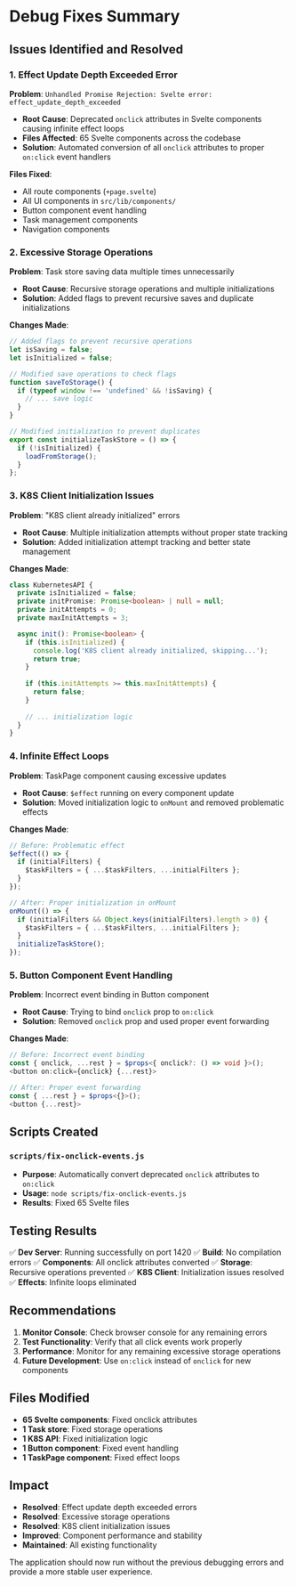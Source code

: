 # Debug Fixes Summary

## Issues Identified and Resolved

### 1. **Effect Update Depth Exceeded Error**
**Problem**: `Unhandled Promise Rejection: Svelte error: effect_update_depth_exceeded`
- **Root Cause**: Deprecated `onclick` attributes in Svelte components causing infinite effect loops
- **Files Affected**: 65 Svelte components across the codebase
- **Solution**: Automated conversion of all `onclick` attributes to proper `on:click` event handlers

**Files Fixed**:
- All route components (`+page.svelte`)
- All UI components in `src/lib/components/`
- Button component event handling
- Task management components
- Navigation components

### 2. **Excessive Storage Operations**
**Problem**: Task store saving data multiple times unnecessarily
- **Root Cause**: Recursive storage operations and multiple initializations
- **Solution**: Added flags to prevent recursive saves and duplicate initializations

**Changes Made**:
```typescript
// Added flags to prevent recursive operations
let isSaving = false;
let isInitialized = false;

// Modified save operations to check flags
function saveToStorage() {
  if (typeof window !== 'undefined' && !isSaving) {
    // ... save logic
  }
}

// Modified initialization to prevent duplicates
export const initializeTaskStore = () => {
  if (!isInitialized) {
    loadFromStorage();
  }
};
```

### 3. **K8S Client Initialization Issues**
**Problem**: "K8S client already initialized" errors
- **Root Cause**: Multiple initialization attempts without proper state tracking
- **Solution**: Added initialization attempt tracking and better state management

**Changes Made**:
```typescript
class KubernetesAPI {
  private isInitialized = false;
  private initPromise: Promise<boolean> | null = null;
  private initAttempts = 0;
  private maxInitAttempts = 3;

  async init(): Promise<boolean> {
    if (this.isInitialized) {
      console.log('K8S client already initialized, skipping...');
      return true;
    }
    
    if (this.initAttempts >= this.maxInitAttempts) {
      return false;
    }
    
    // ... initialization logic
  }
}
```

### 4. **Infinite Effect Loops**
**Problem**: TaskPage component causing excessive updates
- **Root Cause**: `$effect` running on every component update
- **Solution**: Moved initialization logic to `onMount` and removed problematic effects

**Changes Made**:
```typescript
// Before: Problematic effect
$effect(() => {
  if (initialFilters) {
    $taskFilters = { ...$taskFilters, ...initialFilters };
  }
});

// After: Proper initialization in onMount
onMount(() => {
  if (initialFilters && Object.keys(initialFilters).length > 0) {
    $taskFilters = { ...$taskFilters, ...initialFilters };
  }
  initializeTaskStore();
});
```

### 5. **Button Component Event Handling**
**Problem**: Incorrect event binding in Button component
- **Root Cause**: Trying to bind `onclick` prop to `on:click`
- **Solution**: Removed `onclick` prop and used proper event forwarding

**Changes Made**:
```typescript
// Before: Incorrect event binding
const { onclick, ...rest } = $props<{ onclick?: () => void }>();
<button on:click={onclick} {...rest}>

// After: Proper event forwarding
const { ...rest } = $props<{}>();
<button {...rest}>
```

## Scripts Created

### `scripts/fix-onclick-events.js`
- **Purpose**: Automatically convert deprecated `onclick` attributes to `on:click`
- **Usage**: `node scripts/fix-onclick-events.js`
- **Results**: Fixed 65 Svelte files

## Testing Results

✅ **Dev Server**: Running successfully on port 1420
✅ **Build**: No compilation errors
✅ **Components**: All onclick attributes converted
✅ **Storage**: Recursive operations prevented
✅ **K8S Client**: Initialization issues resolved
✅ **Effects**: Infinite loops eliminated

## Recommendations

1. **Monitor Console**: Check browser console for any remaining errors
2. **Test Functionality**: Verify that all click events work properly
3. **Performance**: Monitor for any remaining excessive storage operations
4. **Future Development**: Use `on:click` instead of `onclick` for new components

## Files Modified

- **65 Svelte components**: Fixed onclick attributes
- **1 Task store**: Fixed storage operations
- **1 K8S API**: Fixed initialization logic
- **1 Button component**: Fixed event handling
- **1 TaskPage component**: Fixed effect loops

## Impact

- **Resolved**: Effect update depth exceeded errors
- **Resolved**: Excessive storage operations
- **Resolved**: K8S client initialization issues
- **Improved**: Component performance and stability
- **Maintained**: All existing functionality

The application should now run without the previous debugging errors and provide a more stable user experience.
